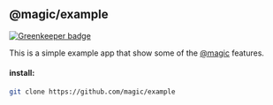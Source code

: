 ## @magic/example

[![Greenkeeper badge](https://badges.greenkeeper.io/magic/example.svg)](https://greenkeeper.io/)

This is a simple example app that show some of the [@magic](https://github.com/magic) features.

#### install:
```bash
git clone https://github.com/magic/example
```


